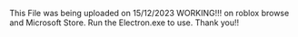 This File was being uploaded on 15/12/2023
WORKING!!! on roblox browse and Microsoft Store.
Run the Electron.exe to use.
Thank you!!
